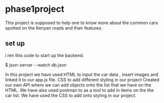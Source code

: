 # phase1project
This project is supposed to help one to know more about the common cars spotted on the Kenyan roads and their features.

## set up 
i ren this code to start up the backend.

$  json-server --watch db.json

In this project we have used HTML to input the car data , insert  images and linked it to our app.js file. 
CSS to add different styling in our project 
Created our own API where we can add objects onto the list that we have on the HTML.
We have also used postman to as a tool to add in items on the the car list.
We have used the CSS to add onto styling in our project.